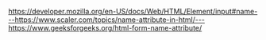https://developer.mozilla.org/en-US/docs/Web/HTML/Element/input#name---https://www.scaler.com/topics/name-attribute-in-html/---https://www.geeksforgeeks.org/html-form-name-attribute/
